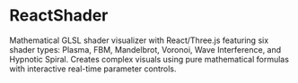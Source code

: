 # ReactShader
Mathematical GLSL shader visualizer with React/Three.js featuring six shader types: Plasma, FBM, Mandelbrot, Voronoi, Wave Interference, and Hypnotic Spiral. Creates complex visuals using pure mathematical formulas with interactive real-time parameter controls.
